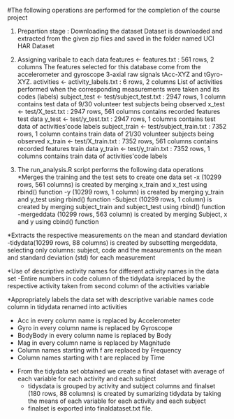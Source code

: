 #The following operations are performed for the completion of the course project

1. Prepartion stage : Downloading the dataset
Dataset is downloaded and extracted from the given zip files and saved in the folder named UCI HAR Dataset

2. Assigning varibale to each data 
features <- features.txt : 561 rows, 2 columns
The features selected for this database come from the accelerometer and gyroscope 3-axial raw signals tAcc-XYZ and tGyro-XYZ.
activities <- activity_labels.txt : 6 rows, 2 columns
List of activities performed when the corresponding measurements were taken and its codes (labels)
subject_test <- test/subject_test.txt : 2947 rows, 1 column
contains test data of 9/30 volunteer test subjects being observed
x_test <- test/X_test.txt : 2947 rows, 561 columns
contains recorded features test data
y_test <- test/y_test.txt : 2947 rows, 1 columns
contains test data of activities'code labels
subject_train <- test/subject_train.txt : 7352 rows, 1 column
contains train data of 21/30 volunteer subjects being observed
x_train <- test/X_train.txt : 7352 rows, 561 columns
contains recorded features train data
y_train <- test/y_train.txt : 7352 rows, 1 columns
contains train data of activities'code labels

3. The run_analysis.R script performs the following data operations 
*Merges the training and the test sets to create one data set
   -x (10299 rows, 561 columns) is created by merging x_train and x_test using rbind() function
   -y (10299 rows, 1 column) is created by merging y_train and y_test using rbind() function
   -Subject (10299 rows, 1 column) is created by merging subject_train and subject_test using rbind() function
   -mergeddata (10299 rows, 563 column) is created by merging Subject, x and y using cbind() function

*Extracts the respective measurements on the mean and standard deviation 
  -tidydata(10299 rows, 88 columns) is created by subsetting mergeddata, selecting only columns: subject, code and the measurements on the mean and standard deviation (std) for each measurement

*Use of descriptive activity names for different activity names in the data set
  -Entire numbers in code column of the tidydata isreplaced by the respective activity taken from second column of the activities variable

*Appropriately labels the data set with descriptive variable names
code column in tidydata renamed into activities
  - Acc in every column name is replaced by Accelerometer
 - Gyro in every column name is replaced by Gyroscope
 - BodyBody in every column name is replaced by Body
 - Mag in every column name is replaced by Magnitude
 - Column names starting with f are replaced by  Frequency
 - Column names starting with t are replaced by  Time
  

* From the tidydata set obtained we create a final dataset with average of each variable for each activity and each subject
  - tidysdata is grouped by activity and subject columns and finalset (180 rows, 88 columns) is created by sumarizing tidydata by taking the means of each variable for each activity and each subject
  - finalset is exported into finaldataset.txt file.
